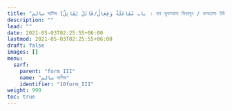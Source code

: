 ```yaml
---
title: "سالم সালিম [باب مُفَاعَلَةٌ وَفِعَالٌ/قَاتَلَ يُقَاتِلُ । বাব মুফাআলা ফিয়ালুন / কঅতালা ইউকঅতিলু । ফর্ম III]"
description: ""
lead: ""
date: 2021-05-03T02:25:55+06:00
lastmod: 2021-05-03T02:25:55+06:00
draft: false
images: []
menu: 
  sarf:
    parent: "form_III"
    name: "سالم সালিম"
    identifier: "10form_III"
weight: 999
toc: true
---
```




